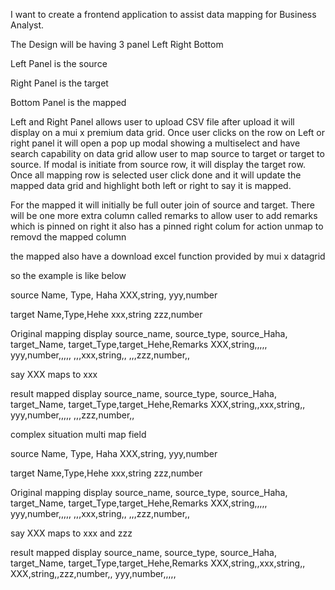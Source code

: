 I want to create a frontend application to assist data mapping for Business Analyst.

The Design will be having 3 panel Left Right Bottom

Left Panel is the source

Right Panel is the target

Bottom Panel is the mapped

Left and Right Panel allows user to upload CSV file after upload it will display on a mui x premium data grid. Once user clicks on the row on Left or right panel it will open a pop up modal showing a multiselect and have search capability on data grid allow user to map source to target or target to source. If modal is initiate from source row, it will display the target row. Once all mapping row is selected user click done and it will update the mapped data grid and highlight both left or right to say it is mapped.

For the mapped it will initially be full outer join of source and target. There will be one more extra column called remarks to allow user to add remarks which is pinned on right
it also has a pinned right colum for action unmap to removd the mapped column

the mapped also have a download excel function provided by mui x datagrid

so the example is like below

source 
Name, Type, Haha
XXX,string,
yyy,number

target
Name,Type,Hehe
xxx,string
zzz,number

Original mapping display
source_name, source_type, source_Haha, target_Name, target_Type,target_Hehe,Remarks
XXX,string,,,,,
yyy,number,,,,,
,,,xxx,string,,
,,,zzz,number,,

say XXX maps to xxx

result mapped display
source_name, source_type, source_Haha, target_Name, target_Type,target_Hehe,Remarks
XXX,string,,xxx,string,,
yyy,number,,,,,
,,,zzz,number,,

complex situation multi map field

source 
Name, Type, Haha
XXX,string,
yyy,number

target
Name,Type,Hehe
xxx,string
zzz,number

Original mapping display
source_name, source_type, source_Haha, target_Name, target_Type,target_Hehe,Remarks
XXX,string,,,,,
yyy,number,,,,,
,,,xxx,string,,
,,,zzz,number,,

say XXX maps to xxx and zzz

result mapped display
source_name, source_type, source_Haha, target_Name, target_Type,target_Hehe,Remarks
XXX,string,,xxx,string,,
XXX,string,,zzz,number,,
yyy,number,,,,,
